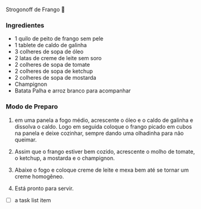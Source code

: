 Strogonoff de Frango :chicken:

### Ingredientes

* 1 quilo de peito de frango sem pele
* 1 tablete de caldo de galinha
* 3 colheres de sopa de óleo
* 2 latas de creme de leite sem soro
* 2 colheres de sopa de tomate
* 2 colheres de sopa de ketchup
* 2 colheres de sopa de mostarda
* Champignon
* Batata Palha e arroz branco para acompanhar

### Modo de Preparo

1. em uma panela a fogo médio, acrescente o óleo e o caldo de galinha e dissolva o caldo. Logo em seguida coloque o frango picado em cubos na panela e deixe cozinhar, sempre dando uma olhadinha para não queimar.

2. Assim que o frango estiver bem cozido, acrescente o molho de tomate, o ketchup, a mostarda e o champignon.

3. Abaixe o fogo e coloque creme de leite e mexa bem até se tornar um creme homogêneo.

4. Está pronto para servir.

   

- [ ] a task list item

